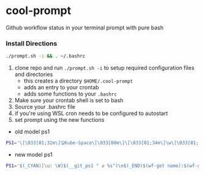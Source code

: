 # cool-prompt

Github workflow status in your terminal prompt with pure bash 

### Install Directions
```sh
./prompt.sh -i && . ~/.bashrc
```
1. clone repo and run `./prompt.sh -i` to setup required configuration files and directories
    - this creates a directory `$HOME/.cool-prompt`
    - adds an entry to your crontab
    - adds some functions to your `.bashrc`
2. Make sure your crontab shell is set to bash
3. Source your .bashrc file
4. if you're using WSL cron needs to be configured to autostart
5. set prompt using the new functions

- old model ps1
```sh
PS1='\[\033[01;32m\]🖫Kube-Space\[\033[00m\]\[\033[01;34m\]\w\[\033[01;32m\] ⮁:\[\033[01;33m\]$(gitbranch)\[\033[01;32m\] ♲:\[\033[01;33m\]$ENV `if [ "$(plstatus 2)" = succeeded ]; then printf "\[\033[01;32m\]$(plstatus 0)"; elif [ "$(plstatus 1)" = inProgress ]; then printf "$(plstatus 0)"; else printf "\[\033[31m\]$(plstatus 0)"; fi;`\[\033[00m\]\n$ '
```

- new model ps1
```sh
PS1='$(_CYAN)[\u: \W]$(__git_ps1 " ⇵ %s")\n$(_END)$(wf-get name):$(wf-get conclusion)\n$ '
```
